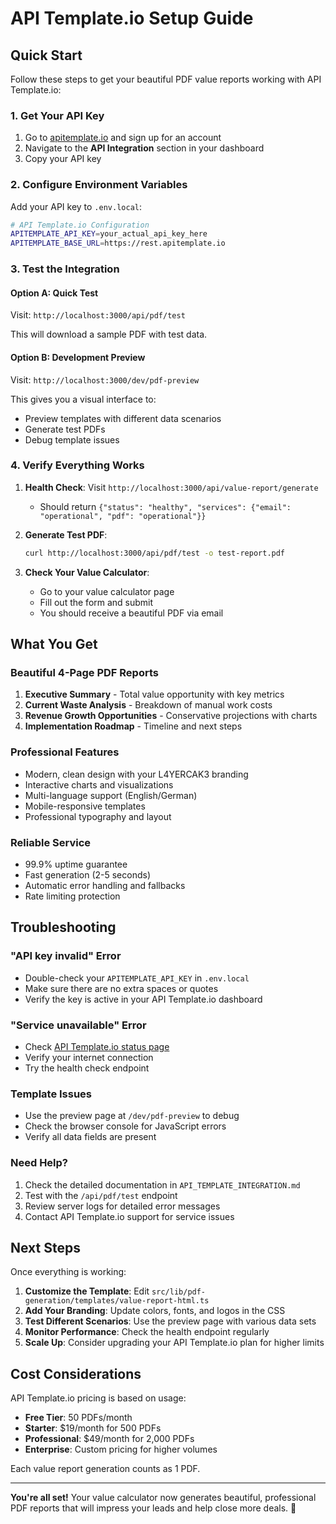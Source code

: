 # API Template.io Setup Guide

## Quick Start

Follow these steps to get your beautiful PDF value reports working with API Template.io:

### 1. Get Your API Key

1. Go to [apitemplate.io](https://apitemplate.io) and sign up for an account
2. Navigate to the **API Integration** section in your dashboard
3. Copy your API key

### 2. Configure Environment Variables

Add your API key to `.env.local`:

```bash
# API Template.io Configuration
APITEMPLATE_API_KEY=your_actual_api_key_here
APITEMPLATE_BASE_URL=https://rest.apitemplate.io
```

### 3. Test the Integration

#### Option A: Quick Test
Visit: `http://localhost:3000/api/pdf/test`

This will download a sample PDF with test data.

#### Option B: Development Preview
Visit: `http://localhost:3000/dev/pdf-preview`

This gives you a visual interface to:
- Preview templates with different data scenarios
- Generate test PDFs
- Debug template issues

### 4. Verify Everything Works

1. **Health Check**: Visit `http://localhost:3000/api/value-report/generate`
   - Should return `{"status": "healthy", "services": {"email": "operational", "pdf": "operational"}}`

2. **Generate Test PDF**: 
   ```bash
   curl http://localhost:3000/api/pdf/test -o test-report.pdf
   ```

3. **Check Your Value Calculator**: 
   - Go to your value calculator page
   - Fill out the form and submit
   - You should receive a beautiful PDF via email

## What You Get

### Beautiful 4-Page PDF Reports
1. **Executive Summary** - Total value opportunity with key metrics
2. **Current Waste Analysis** - Breakdown of manual work costs
3. **Revenue Growth Opportunities** - Conservative projections with charts
4. **Implementation Roadmap** - Timeline and next steps

### Professional Features
- Modern, clean design with your L4YERCAK3 branding
- Interactive charts and visualizations
- Multi-language support (English/German)
- Mobile-responsive templates
- Professional typography and layout

### Reliable Service
- 99.9% uptime guarantee
- Fast generation (2-5 seconds)
- Automatic error handling and fallbacks
- Rate limiting protection

## Troubleshooting

### "API key invalid" Error
- Double-check your `APITEMPLATE_API_KEY` in `.env.local`
- Make sure there are no extra spaces or quotes
- Verify the key is active in your API Template.io dashboard

### "Service unavailable" Error
- Check [API Template.io status page](https://status.apitemplate.io)
- Verify your internet connection
- Try the health check endpoint

### Template Issues
- Use the preview page at `/dev/pdf-preview` to debug
- Check the browser console for JavaScript errors
- Verify all data fields are present

### Need Help?
1. Check the detailed documentation in `API_TEMPLATE_INTEGRATION.md`
2. Test with the `/api/pdf/test` endpoint
3. Review server logs for detailed error messages
4. Contact API Template.io support for service issues

## Next Steps

Once everything is working:

1. **Customize the Template**: Edit `src/lib/pdf-generation/templates/value-report-html.ts`
2. **Add Your Branding**: Update colors, fonts, and logos in the CSS
3. **Test Different Scenarios**: Use the preview page with various data sets
4. **Monitor Performance**: Check the health endpoint regularly
5. **Scale Up**: Consider upgrading your API Template.io plan for higher limits

## Cost Considerations

API Template.io pricing is based on usage:
- **Free Tier**: 50 PDFs/month
- **Starter**: $19/month for 500 PDFs
- **Professional**: $49/month for 2,000 PDFs
- **Enterprise**: Custom pricing for higher volumes

Each value report generation counts as 1 PDF.

---

**You're all set!** Your value calculator now generates beautiful, professional PDF reports that will impress your leads and help close more deals. 🎉